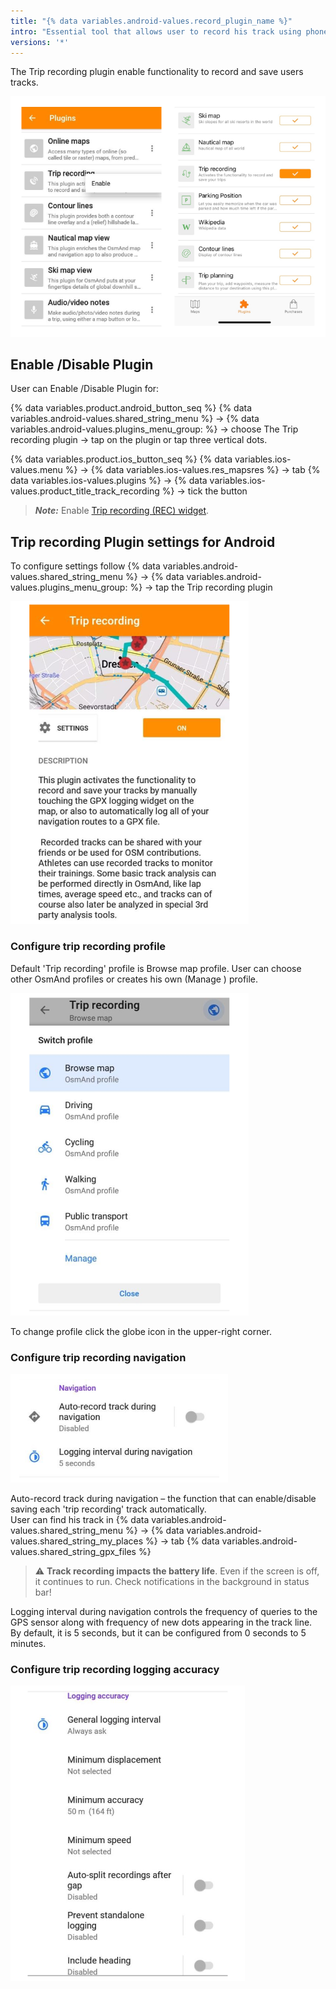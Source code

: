 ```yaml
---
title: "{% data variables.android-values.record_plugin_name %}"
intro: "Essential tool that allows user to record his track using phone's GPS"
versions: '*'
---
```


<!-- OsmAnd Trip recording plugin is an essential tool for runners, sportsmen and tourists. It allows you to record your movement using your phone's GPS (and through other networks optionally). If you are going for a run, need to see your entire route after a walk around the city or measure the distance you covered, the plugin will help you.

![Trip recording](/assets/images/plugins/placeholder-intro.png)

## How to use

{% link_in_list /how-to-use-android %}
{% link_in_list /how-to-use-ios %}

## Trip recording settings

{% link_in_list /settings-android %}
{% link_in_list /settings-ios %}

## Troubleshooting -->

The Trip recording plugin enable functionality to record and save users tracks.

![Enable /Disable Plugin](/assets/images/docs/widgets/enable_disable_plugin.png)

## Enable /Disable Plugin

User can Enable /Disable Plugin for:

{% data variables.product.android_button_seq %} {% data variables.android-values.shared_string_menu %} → {% data variables.android-values.plugins_menu_group: %} → choose The Trip recording plugin → tap on the plugin or tap three vertical dots.

{% data variables.product.ios_button_seq %} {% data variables.ios-values.menu %} → {% data variables.ios-values.res_mapsres %} → tab {% data variables.ios-values.plugins %} → {% data variables.ios-values.product_title_track_recording %} → tick the button

> **_Note:_** Enable  [Trip recording (REC) widget](https://docs.osmand.net/en/main@latest/osmand/widgets/action-widgets#trip-recording-rec-widget).

## Trip recording Plugin settings for Android

To configure settings follow {% data variables.android-values.shared_string_menu %} → {% data variables.android-values.plugins_menu_group: %} → tap the Trip recording plugin

![REC Settings Plugin](/assets/images/docs/widgets/rec_settings_plugin.png)

### Configure trip recording profile

Default 'Trip recording' profile is Browse map profile. User can choose other OsmAnd profiles or creates his own (Manage <!--сделать ссылку на инстукцию как сделать уникальный профиль [Manage profile ](text)-->) profile.

![REC profile](/assets/images/docs/widgets/rec_plugin_change_profile.png)

To change profile click the globe icon in the upper-right corner.

### Configure trip recording navigation

![REC navigation](/assets/images/docs/widgets/rec_plugin_navigation.png)

Auto-record track during navigation – the function that can enable/disable saving each 'trip recording' track automatically. <br>
User can find his track in {% data variables.android-values.shared_string_menu %} → {% data variables.android-values.shared_string_my_places %} → tab {% data variables.android-values.shared_string_gpx_files %}

> :warning: **Track recording impacts the battery life**. Even if the screen is off, it continues to run. Check notifications in the background in status bar!

Logging interval during navigation controls the frequency of queries to the GPS sensor along with frequency of new dots appearing in the track line. <br>
By default, it is 5 seconds, but it can be configured from 0 seconds to 5 minutes.

### Configure trip recording logging accuracy

![REC logging accuracy](/assets/images/docs/widgets/rec_plugin_logging_accuracy.png)



<!-- | settings to configure| Description |
|--------------------------|-------------|
| configure profile | configure profile |
| Step 2 | set 'navigation' |
| Step 3 | set 'logging accuracy'|
| Step 4  | choose the 'track storage folder' |
| Step 5 | enable/disable 'notification'  |
| Step 6 | enable/disable 'online tracking' | -->

<!-- ## Trip recording settings
{% link_in_list /settings-android %}
{% link_in_list /settings-ios %}

| Event API attribute name | Description |
|--------------------------|-------------|
| `id` | Unique identifier for the event. |
| `type` | The type of event. Events uses PascalCase for the name. |
| `actor` | The user that triggered the event. |
| `actor.id` | The unique identifier for the actor. |
| `actor.login` | The username of the actor. |
| `actor.display_login` | The specific display format of the username. |
| `actor.gravatar_id` | The unique identifier of the Gravatar profile for the actor. |
| `actor.url` | The REST API URL used to retrieve the user object, which includes additional user information. |
| `actor.avatar_url` | The URL of the actor's profile image. |
| `repo` | The repository object where the event occurred.  |
| `repo.id` | The unique identifier of the repository. |
| `repo.name` | The name of the repository, which includes the owner and repository name. For example, `octocat/hello-world` is the name of the `hello-world` repository owned by the `octocat` user account. |
| `repo.url` | The REST API URL used to retrieve the repository object, which includes additional repository information. |
| `payload` | The event payload object is unique to the event type. See the event type below for the event API `payload` object. |
